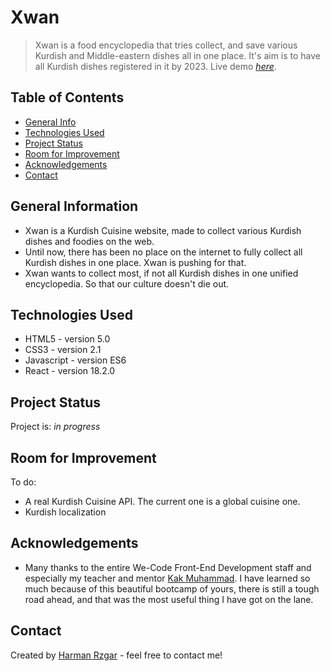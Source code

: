 # Xwan
> Xwan is a food encyclopedia that tries collect, and save various Kurdish and Middle-eastern dishes all in one place. It's aim is to have all Kurdish dishes registered in it by 2023.
> Live demo [_here_](https://xwan.netlify.app/). 

## Table of Contents
* [General Info](#general-information)
* [Technologies Used](#technologies-used)
* [Project Status](#project-status)
* [Room for Improvement](#room-for-improvement)
* [Acknowledgements](#acknowledgements)
* [Contact](#contact)



## General Information
- Xwan is a Kurdish Cuisine website, made to collect various Kurdish dishes and foodies on the web.
- Until now, there has been no place on the internet to fully collect all Kurdish dishes in one place. Xwan is pushing for that.
- Xwan wants to collect most, if not all Kurdish dishes in one unified encyclopedia. So that our culture doesn't die out.


## Technologies Used
- HTML5 - version 5.0
- CSS3 - version 2.1
- Javascript - version ES6
- React - version 18.2.0

## Project Status
Project is: _in progress_ 


## Room for Improvement

To do:
- A real Kurdish Cuisine API. The current one is a global cuisine one.
- Kurdish localization

## Acknowledgements

- Many thanks to the entire We-Code Front-End Development staff and especially my teacher and mentor [Kak Muhammad](https://github.com/HamaDler). I have learned so much because of this beautiful bootcamp of yours, there is still a tough road ahead, and that was the most useful thing I have got on the lane. 



## Contact
Created by [Harman Rzgar](https://www.linkedin.com/in/harman-rzgar-muhammad-9b186a23b/) - feel free to contact me!
